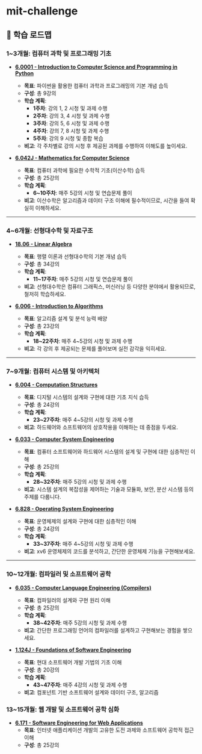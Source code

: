 # mit-challenge

## 📅 학습 로드맵

### **1~3개월: 컴퓨터 과학 및 프로그래밍 기초**

- **[6.0001 - Introduction to Computer Science and Programming in Python](https://ocw.mit.edu/courses/6-0001-introduction-to-computer-science-and-programming-in-python-fall-2016/)**
  - **목표**: 파이썬을 활용한 컴퓨터 과학과 프로그래밍의 기본 개념 습득
  - **구성**: 총 9강의
  - **학습 계획**:
    - **1주차**: 강의 1, 2 시청 및 과제 수행
    - **2주차**: 강의 3, 4 시청 및 과제 수행
    - **3주차**: 강의 5, 6 시청 및 과제 수행
    - **4주차**: 강의 7, 8 시청 및 과제 수행
    - **5주차**: 강의 9 시청 및 종합 복습
  - **비고**: 각 주차별로 강의 시청 후 제공된 과제를 수행하여 이해도를 높이세요.

- **[6.042J - Mathematics for Computer Science](https://ocw.mit.edu/courses/6-042j-mathematics-for-computer-science-fall-2005/)**
  - **목표**: 컴퓨터 과학에 필요한 수학적 기초(이산수학) 습득
  - **구성**: 총 25강의
  - **학습 계획**:
    - **6~10주차**: 매주 5강의 시청 및 연습문제 풀이
  - **비고**: 이산수학은 알고리즘과 데이터 구조 이해에 필수적이므로, 시간을 들여 확실히 이해하세요.

---

### **4~6개월: 선형대수학 및 자료구조**

- **[18.06 - Linear Algebra](https://ocw.mit.edu/courses/18-06-linear-algebra-spring-2010/)**
  - **목표**: 행렬 이론과 선형대수학의 기본 개념 습득
  - **구성**: 총 34강의
  - **학습 계획**:
    - **11~17주차**: 매주 5강의 시청 및 연습문제 풀이
  - **비고**: 선형대수학은 컴퓨터 그래픽스, 머신러닝 등 다양한 분야에서 활용되므로, 철저히 학습하세요.

- **[6.006 - Introduction to Algorithms](https://ocw.mit.edu/courses/6-006-introduction-to-algorithms-fall-2011/)**
  - **목표**: 알고리즘 설계 및 분석 능력 배양
  - **구성**: 총 23강의
  - **학습 계획**:
    - **18~22주차**: 매주 4~5강의 시청 및 과제 수행
  - **비고**: 각 강의 후 제공되는 문제를 풀어보며 실전 감각을 익히세요.

---

### **7~9개월: 컴퓨터 시스템 및 아키텍처**

- **[6.004 - Computation Structures](https://ocw.mit.edu/courses/6-004-computation-structures-spring-2017/)**
  - **목표**: 디지털 시스템의 설계와 구현에 대한 기초 지식 습득
  - **구성**: 총 24강의
  - **학습 계획**:
    - **23~27주차**: 매주 4~5강의 시청 및 과제 수행
  - **비고**: 하드웨어와 소프트웨어의 상호작용을 이해하는 데 중점을 두세요.

- **[6.033 - Computer System Engineering](https://ocw.mit.edu/courses/6-033-computer-system-engineering-spring-2018/)**
  - **목표**: 컴퓨터 소프트웨어와 하드웨어 시스템의 설계 및 구현에 대한 심층적인 이해
  - **구성**: 총 25강의
  - **학습 계획**:
    - **28~32주차**: 매주 5강의 시청 및 과제 수행
  - **비고**: 시스템 설계의 복잡성을 제어하는 기술과 모듈화, 보안, 분산 시스템 등의 주제를 다룹니다.

- **[6.828 - Operating System Engineering](https://ocw.mit.edu/courses/6-828-operating-system-engineering-fall-2012/)**
  - **목표**: 운영체제의 설계와 구현에 대한 심층적인 이해
  - **구성**: 총 24강의
  - **학습 계획**:
    - **33~37주차**: 매주 4~5강의 시청 및 과제 수행
  - **비고**: xv6 운영체제의 코드를 분석하고, 간단한 운영체제 기능을 구현해보세요.

---

### **10~12개월: 컴파일러 및 소프트웨어 공학**

- **[6.035 - Computer Language Engineering (Compilers)](https://ocw.mit.edu/courses/6-035-computer-language-engineering-spring-2010/)**
  - **목표**: 컴파일러의 설계와 구현 원리 이해
  - **구성**: 총 25강의
  - **학습 계획**:
    - **38~42주차**: 매주 5강의 시청 및 과제 수행
  - **비고**: 간단한 프로그래밍 언어의 컴파일러를 설계하고 구현해보는 경험을 쌓으세요.

- **[1.124J - Foundations of Software Engineering](https://ocw.mit.edu/courses/1-124j-foundations-of-software-engineering-fall-2000/)**
  - **목표**: 현대 소프트웨어 개발 기법의 기초 이해
  - **구성**: 총 20강의
  - **학습 계획**:
    - **43~47주차**: 매주 4강의 시청 및 과제 수행
  - **비고**: 컴포넌트 기반 소프트웨어 설계와 데이터 구조, 알고리즘 

### **13~15개월: 웹 개발 및 소프트웨어 공학 심화**

- **[6.171 - Software Engineering for Web Applications](https://ocw.mit.edu/courses/6-171-software-engineering-for-web-applications-fall-2003/)**
  - **목표**: 인터넷 애플리케이션 개발의 고유한 도전 과제와 소프트웨어 공학적 접근 이해
  - **구성**: 총 25강의
